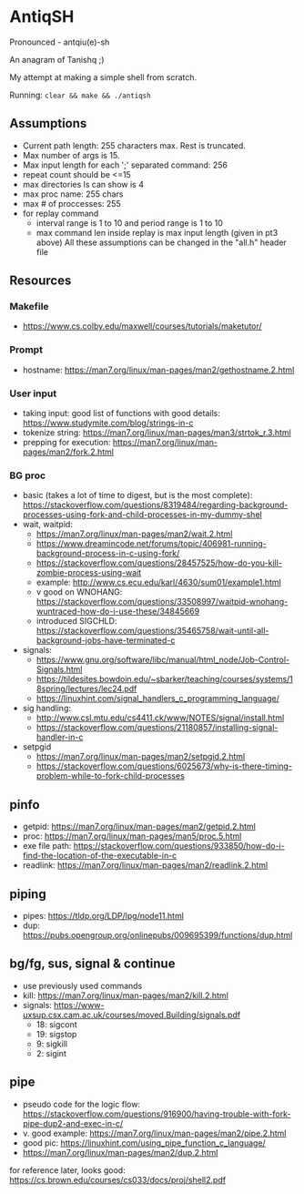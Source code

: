 # AntiqSH

Pronounced - antqiu(e)-sh

An anagram of Tanishq ;)


My attempt at making a simple shell from scratch.

Running: `clear && make && ./antiqsh`

## Assumptions
- Current path length: 255 characters max. Rest is truncated. 
- Max number of args is 15.
- Max input length for each ';' separated command: 256
- repeat count should be <=15
- max directories ls can show is 4
- max proc name: 255 chars
- max # of proccesses: 255
- for replay command
    - interval range is 1 to 10 and period range is 1 to 10
    - max command len inside replay is max input length (given in pt3 above)
All these assumptions can be changed in the "all.h" header file

## Resources
### Makefile
- https://www.cs.colby.edu/maxwell/courses/tutorials/maketutor/
### Prompt
- hostname: https://man7.org/linux/man-pages/man2/gethostname.2.html
### User input
- taking input: good list of functions with good details: https://www.studymite.com/blog/strings-in-c
- tokenize string: https://man7.org/linux/man-pages/man3/strtok_r.3.html
- prepping for execution: https://man7.org/linux/man-pages/man2/fork.2.html
### BG proc
- basic (takes a lot of time to digest, but is the most complete): https://stackoverflow.com/questions/8319484/regarding-background-processes-using-fork-and-child-processes-in-my-dummy-shel
- wait, waitpid:
    - https://man7.org/linux/man-pages/man2/wait.2.html
    - https://www.dreamincode.net/forums/topic/406981-running-background-process-in-c-using-fork/
    - https://stackoverflow.com/questions/28457525/how-do-you-kill-zombie-process-using-wait
    - example: http://www.cs.ecu.edu/karl/4630/sum01/example1.html
    - v good on WNOHANG: https://stackoverflow.com/questions/33508997/waitpid-wnohang-wuntraced-how-do-i-use-these/34845669
    - introduced SIGCHLD: https://stackoverflow.com/questions/35465758/wait-until-all-background-jobs-have-terminated-c
- signals:
    - https://www.gnu.org/software/libc/manual/html_node/Job-Control-Signals.html
    - https://tildesites.bowdoin.edu/~sbarker/teaching/courses/systems/18spring/lectures/lec24.pdf
    - https://linuxhint.com/signal_handlers_c_programming_language/
- sig handling:
    - http://www.csl.mtu.edu/cs4411.ck/www/NOTES/signal/install.html
    - https://stackoverflow.com/questions/21180857/installing-signal-handler-in-c
- setpgid
    - https://man7.org/linux/man-pages/man2/setpgid.2.html
    - https://stackoverflow.com/questions/6025673/why-is-there-timing-problem-while-to-fork-child-processes

## pinfo
- getpid: https://man7.org/linux/man-pages/man2/getpid.2.html
- proc: https://man7.org/linux/man-pages/man5/proc.5.html
- exe file path: https://stackoverflow.com/questions/933850/how-do-i-find-the-location-of-the-executable-in-c
- readlink: https://man7.org/linux/man-pages/man2/readlink.2.html

## piping
- pipes: https://tldp.org/LDP/lpg/node11.html
- dup: https://pubs.opengroup.org/onlinepubs/009695399/functions/dup.html

## bg/fg, sus, signal & continue 
- use previously used commands
- kill: https://man7.org/linux/man-pages/man2/kill.2.html
- signals: https://www-uxsup.csx.cam.ac.uk/courses/moved.Building/signals.pdf
    - 18: sigcont
    - 19: sigstop
    - 9: sigkill
    - 2: sigint

## pipe
- pseudo code for the logic flow: https://stackoverflow.com/questions/916900/having-trouble-with-fork-pipe-dup2-and-exec-in-c/
- v. good example: https://man7.org/linux/man-pages/man2/pipe.2.html
- good pic: https://linuxhint.com/using_pipe_function_c_language/
- https://man7.org/linux/man-pages/man2/dup.2.html

for reference later, looks good: https://cs.brown.edu/courses/cs033/docs/proj/shell2.pdf
